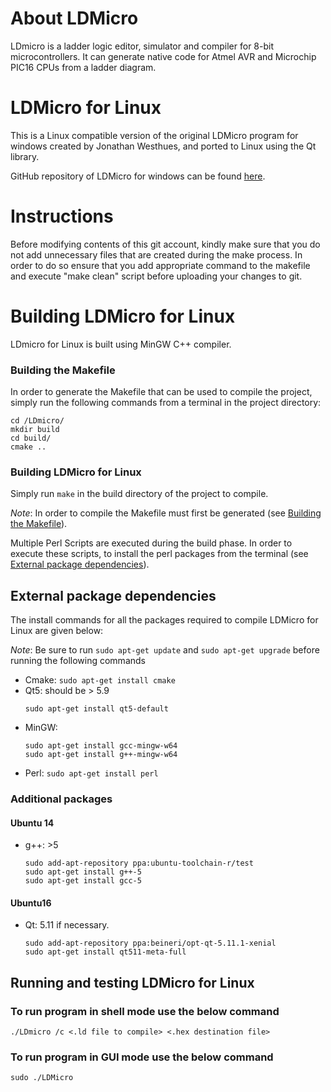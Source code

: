 # About LDMicro
LDmicro is a ladder logic editor, simulator and compiler for 8-bit microcontrollers. It can generate native code for Atmel AVR and Microchip PIC16 CPUs from a ladder diagram.

# LDMicro for Linux
This is a Linux compatible version of the original LDMicro program for windows created by Jonathan Westhues, and ported to Linux using the Qt library.

GitHub repository of LDMicro for windows can be found [here](https://github.com/akshay-c/LDmicro).

# Instructions
Before modifying contents of this git account, kindly make sure that you do not add unnecessary files that are created during the make process. In order to do so ensure that you add appropriate command to the makefile and execute "make clean" script before uploading your changes to git.

# Building LDMicro for Linux
LDmicro for Linux is built using MinGW C++ compiler. 

### Building the Makefile
In order to generate the Makefile that can be used to compile the project, simply run the following commands from a terminal in the project directory:
```
cd /LDmicro/
mkdir build
cd build/
cmake ..
```

### Building LDMicro for Linux
Simply run `make` in the build directory of the project to compile.

_Note_: In order to compile the Makefile must first be generated (see [Building the Makefile](#building-the-makefile)).

Multiple Perl Scripts are executed during the build phase. In order to execute these scripts, to install the perl packages from the terminal (see [External package dependencies](#external-package-dependencies)).

## External package dependencies
The install commands for all the packages required to compile LDMicro for Linux are given below:

_Note_: Be sure to run `sudo apt-get update` and `sudo apt-get upgrade` before running the following commands

* Cmake: `sudo apt-get install cmake`
* Qt5: should be > 5.9
  ```
  sudo apt-get install qt5-default
  ```
* MinGW: 
  ```
  sudo apt-get install gcc-mingw-w64
  sudo apt-get install g++-mingw-w64
  ```
* Perl: `sudo apt-get install perl`

### Additional packages
#### Ubuntu 14
* g++: >5
  ```
  sudo add-apt-repository ppa:ubuntu-toolchain-r/test
  sudo apt-get install g++-5
  sudo apt-get install gcc-5
  ```
 #### Ubuntu16
* Qt: 5.11 if necessary.
  ```
  sudo add-apt-repository ppa:beineri/opt-qt-5.11.1-xenial
  sudo apt-get install qt511-meta-full
  ```

## Running and testing LDMicro for Linux
### To run program in shell mode use the below command
`./LDmicro /c <.ld file to compile> <.hex destination file>`

### To run program in GUI mode use the below command
`sudo ./LDMicro`
